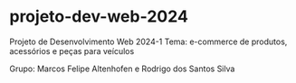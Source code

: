# projeto-dev-web-2024
Projeto de Desenvolvimento Web 2024-1
Tema: e-commerce de produtos, acessórios e peças para veículos

Grupo: Marcos Felipe Altenhofen e Rodrigo dos Santos Silva
